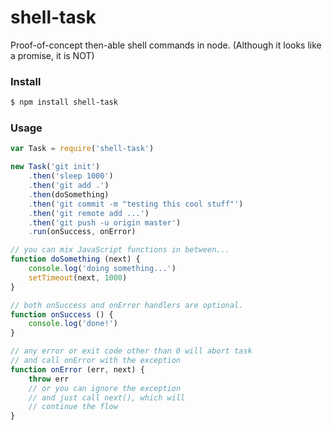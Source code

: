 # shell-task

Proof-of-concept then-able shell commands in node. (Although it looks like a promise, it is NOT)

### Install
``` bash
$ npm install shell-task
```

### Usage
``` js
var Task = require('shell-task')

new Task('git init')
    .then('sleep 1000')
    .then('git add .')
    .then(doSomething)
    .then('git commit -m "testing this cool stuff"')
    .then('git remote add ...')
    .then('git push -u origin master')
    .run(onSuccess, onError)

// you can mix JavaScript functions in between...
function doSomething (next) {
    console.log('doing something...')
    setTimeout(next, 1000)
}

// both onSuccess and onError handlers are optional.
function onSuccess () {
    console.log('done!')
}

// any error or exit code other than 0 will abort task
// and call onError with the exception
function onError (err, next) {
    throw err
    // or you can ignore the exception
    // and just call next(), which will
    // continue the flow
}
```